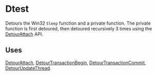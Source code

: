 Dtest
=====

Detours the Win32 `Sleep` function and a private function. The private
function is first detoured, then detoured recursively 3 times using the
[DetourAttach](DetourAttach.md) API.

Uses
----

[DetourAttach](DetourAttach.md),
[DetourTransactionBegin](DetourTransactionBegin.md),
[DetourTransactionCommit](DetourTransactionCommit.md),
[DetourUpdateThread](DetourUpdateThread.md).
